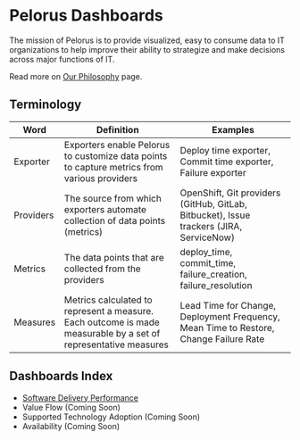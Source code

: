 # Pelorus Dashboards

The mission of Pelorus is to provide visualized, easy to consume data to IT organizations to help improve their ability to strategize and make decisions across major functions of IT.

Read more on [Our Philosophy](/page/Philosophy.md) page.


## Terminology

| Word 	| Definition 	| Examples 	|
|----------------------------	| -----------	| -------------------------	|
| Exporter  | Exporters enable Pelorus to customize data points to capture metrics from various providers | Deploy time exporter, Commit time exporter, Failure exporter |
| Providers | The source from which exporters automate collection of data points (metrics)  | OpenShift, Git providers (GitHub, GitLab, Bitbucket), Issue trackers (JIRA, ServiceNow) |
| Metrics | The data points that are collected from the providers | deploy_time, commit_time, failure_creation, failure_resolution |
| Measures | Metrics calculated to represent a measure.  Each outcome is made measurable by a set of representative measures | Lead Time for Change, Deployment Frequency, Mean Time to Restore, Change Failure Rate |


## Dashboards Index

* [Software Delivery Performance](/page/Dashboard_SDP.md)
* Value Flow (Coming Soon)
* Supported Technology Adoption (Coming Soon)
* Availability (Coming Soon)